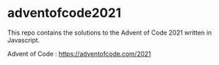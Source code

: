 # adventofcode2021

This repo contains the solutions to the Advent of Code 2021 written in Javascript.

Advent of Code : https://adventofcode.com/2021
